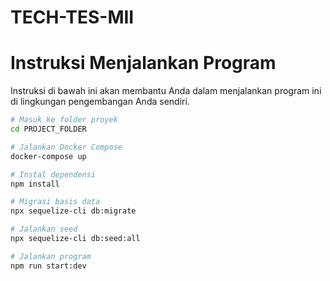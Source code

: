 # TECH-TES-MII

# Instruksi Menjalankan Program

Instruksi di bawah ini akan membantu Anda dalam menjalankan program ini di lingkungan pengembangan Anda sendiri.

```bash
# Masuk ke folder proyek
cd PROJECT_FOLDER

# Jalankan Docker Compose
docker-compose up

# Instal dependensi
npm install

# Migrasi basis data
npx sequelize-cli db:migrate

# Jalankan seed
npx sequelize-cli db:seed:all

# Jalankan program
npm run start:dev

